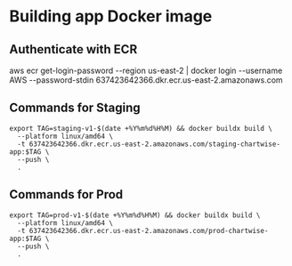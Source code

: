 # Building app Docker image

## Authenticate with ECR
aws ecr get-login-password --region us-east-2 | docker login --username AWS --password-stdin 637423642366.dkr.ecr.us-east-2.amazonaws.com

## Commands for Staging
```
export TAG=staging-v1-$(date +%Y%m%d%H%M) && docker buildx build \
  --platform linux/amd64 \
  -t 637423642366.dkr.ecr.us-east-2.amazonaws.com/staging-chartwise-app:$TAG \
  --push \
  .
```

## Commands for Prod
```
export TAG=prod-v1-$(date +%Y%m%d%H%M) && docker buildx build \
  --platform linux/amd64 \
  -t 637423642366.dkr.ecr.us-east-2.amazonaws.com/prod-chartwise-app:$TAG \
  --push \
  .
```
